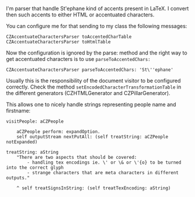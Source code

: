 I'm parser that handle St\'ephane kind of accents present in LaTeX. 
I convert then such accents to either HTML or accentuated characters.

You can configure me for that sending to my class the following messages: 

```
CZAccentuateCharactersParser toAccentedCharTable
CZAccentuateCharactersParser toHtmlTable
```

Now the configuration is ignored by the parse: method and the right way to get accentuated characters is to use `parseToAccentedChars:`

```
CZAccentuateCharactersParser parseToAccentedChars: 'St\''ephane'
```


Usually this is the responsibility of the document visitor to be configured correctly. 
Check the method `setEncodedCharacterTransformationTable` in the different generators (CZHTMLGenerator and CZPillarGenerator).

This allows one to nicely handle strings representing people name and firstname:

```
visitPeople: aCZPeople

	aCZPeople perform: expandOption.
	self outputStream nextPutAll: (self treatString: aCZPeople notExpanded)

treatString: aString
	"There are two aspects that should be covered: 
		- handling tex encodings ie. \' or \& or \'{o} to be turned into the correct glyph
		- strange characters that are meta characters in different outputs."

	^ self treatSignsInString: (self treatTexEncoding: aString) 
```
